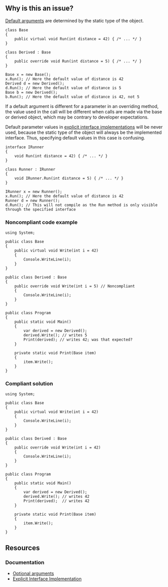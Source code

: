 ## Why is this an issue?

[Default
arguments](https://learn.microsoft.com/en-us/dotnet/csharp/programming-guide/classes-and-structs/named-and-optional-arguments#optional-arguments) are determined by the static type of the object.

    class Base
    {
        public virtual void Run(int distance = 42) { /* ... */ }
    }
    
    class Derived : Base
    {
        public override void Run(int distance = 5) { /* ... */ }
    }
    
    Base x = new Base();
    x.Run(); // Here the default value of distance is 42
    Derived d = new Derived();
    d.Run(); // Here the default value of distance is 5
    Base b = new Derived();
    b.Run(); // Here the default value of distance is 42, not 5

If a default argument is different for a parameter in an overriding method, the value used in the call will be different when calls are made via
the base or derived object, which may be contrary to developer expectations.

Default parameter values in [explicit interface
implementations](https://learn.microsoft.com/en-us/dotnet/csharp/programming-guide/interfaces/explicit-interface-implementation) will be never used, because the static type of the object will always be the implemented interface. Thus, specifying default
values in this case is confusing.

    interface IRunner
    {
        void Run(int distance = 42) { /* ... */ }
    }
    
    class Runner : IRunner
    {
        void IRunner.Run(int distance = 5) { /* ... */ }
    }
    
    IRunner x = new Runner();
    x.Run(); // Here the default value of distance is 42
    Runner d = new Runner();
    d.Run(); // This will not compile as the Run method is only visible through the specified interface

### Noncompliant code example

    using System;
    
    public class Base
    {
        public virtual void Write(int i = 42)
        {
            Console.WriteLine(i);
        }
    }
    
    public class Derived : Base
    {
        public override void Write(int i = 5) // Noncompliant
        {
            Console.WriteLine(i);
        }
    }
    
    public class Program
    {
        public static void Main()
        {
            var derived = new Derived();
            derived.Write(); // writes 5
            Print(derived); // writes 42; was that expected?
        }
    
        private static void Print(Base item)
        {
            item.Write();
        }
    }

### Compliant solution

    using System;
    
    public class Base
    {
        public virtual void Write(int i = 42)
        {
            Console.WriteLine(i);
        }
    }
    
    public class Derived : Base
    {
        public override void Write(int i = 42)
        {
            Console.WriteLine(i);
        }
    }
    
    public class Program
    {
        public static void Main()
        {
            var derived = new Derived();
            derived.Write(); // writes 42
            Print(derived);  // writes 42
        }
    
        private static void Print(Base item)
        {
            item.Write();
        }
    }

## Resources

### Documentation

-  [Optional arguments](https://learn.microsoft.com/en-us/dotnet/csharp/programming-guide/classes-and-structs/named-and-optional-arguments#optional-arguments)
-  [Explicit Interface
  Implementation](https://learn.microsoft.com/en-us/dotnet/csharp/programming-guide/interfaces/explicit-interface-implementation)